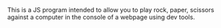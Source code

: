 This is a JS program intended to allow you to play rock, paper, scissors against a computer in the console of a webpage using dev tools.

